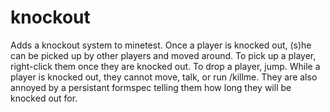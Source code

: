 # knockout
Adds a knockout system to minetest.
Once a player is knocked out, (s)he can be picked up by other players and moved around.
To pick up a player, right-click them once they are knocked out.
To drop a player, jump.
While a player is knocked out, they cannot move, talk, or run /killme.
They are also annoyed by a persistant formspec telling them how long they will be knocked out for.
